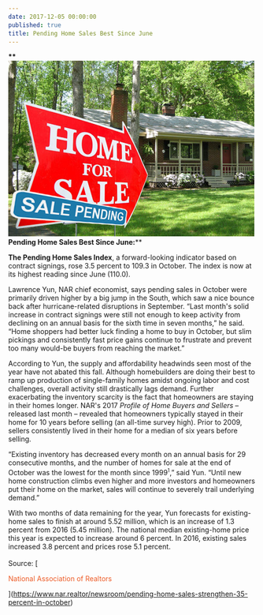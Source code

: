 ```yaml
---
date: 2017-12-05 00:00:00
published: true
title: Pending Home Sales Best Since June
---
```



**\*\*![](/uploads/versions/contract-sale-pending-sign---x----500-356x---.jpg)Pending Home Sales Best Since June:**\*\*

**The Pending Home Sales Index**, a forward-looking indicator based on contract signings, rose 3.5 percent to 109.3 in October. The index is now at its highest reading since June (110.0).

Lawrence Yun, NAR chief economist, says pending sales in October were primarily driven higher by a big jump in the South, which saw a nice bounce back after hurricane-related disruptions in September. “Last month's solid increase in contract signings were still not enough to keep activity from declining on an annual basis for the sixth time in seven months,” he said. “Home shoppers had better luck finding a home to buy in October, but slim pickings and consistently fast price gains continue to frustrate and prevent too many would-be buyers from reaching the market.”

According to Yun, the supply and affordability headwinds seen most of the year have not abated this fall. Although homebuilders are doing their best to ramp up production of single-family homes amidst ongoing labor and cost challenges, overall activity still drastically lags demand. Further exacerbating the inventory scarcity is the fact that homeowners are staying in their homes longer. NAR's 2017 *Profile of Home Buyers and Sellers* – released last month – revealed that homeowners typically stayed in their home for 10 years before selling (an all-time survey high). Prior to 2009, sellers consistently lived in their home for a median of six years before selling.

“Existing inventory has decreased every month on an annual basis for 29 consecutive months, and the number of homes for sale at the end of October was the lowest for the month since 1999<sup><font size="1">1</font></sup>,” said Yun. “Until new home construction climbs even higher and more investors and homeowners put their home on the market, sales will continue to severely trail underlying demand.”

With two months of data remaining for the year, Yun forecasts for existing-home sales to finish at around 5.52 million, which is an increase of 1.3 percent from 2016 (5.45 million). The national median existing-home price this year is expected to increase around 6 percent. In 2016, existing sales increased 3.8 percent and prices rose 5.1 percent.<br><br>Source: [

<font color="#ed5c28">National Association of Realtors</font>

](https://www.nar.realtor/newsroom/pending-home-sales-strengthen-35-percent-in-october)